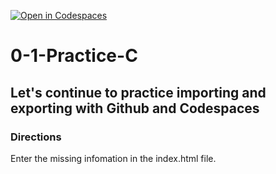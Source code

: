 [![Open in Codespaces](https://classroom.github.com/assets/launch-codespace-2972f46106e565e64193e422d61a12cf1da4916b45550586e14ef0a7c637dd04.svg)](https://classroom.github.com/open-in-codespaces?assignment_repo_id=20430730)
# 0-1-Practice-C

## Let's continue to practice importing and exporting with Github and Codespaces

### Directions
Enter the missing infomation in the index.html file.  
